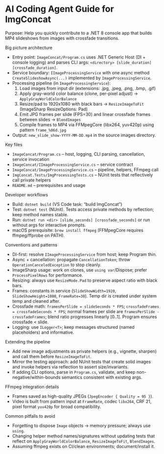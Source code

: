 # AI Coding Agent Guide for ImgConcat

Purpose: Help you quickly contribute to a .NET 8 console app that builds MP4 slideshows from images with crossfade transitions.

Big picture architecture
- Entry point: `ImageConcat/Program.cs` uses .NET Generic Host (DI + console logging) and parses CLI args: `<directory> [slide_duration] [crossfade_duration]`.
- Service boundary: `IImageProcessingService` with one async method `CreateSlideshowAsync(...)` implemented by `ImageProcessingService`.
- Processing pipeline (in `ImageProcessingService`):
  1) Load images from input dir (extensions: .jpg, .jpeg, .png, .bmp, .gif)
  2) Apply gray-world color balance (clone, per-pixel adjust) → `ApplyGrayWorldColorBalance`
  3) Resize/pad to 1920x1080 with black bars → `ResizeImageToFit` (ImageSharp ResizeOptions: Pad)
  4) Emit JPG frames per slide (FPS=30) and linear crossfade frames between slides → `BlendImages`
  5) Compile frames to MP4 via FFMpegCore (libx264, yuv420p) using pattern `frame_%06d.jpg`
- Output: `new_slide_show-YYYY-MM-DD.mp4` in the source images directory.

Key files
- `ImageConcat/Program.cs` – host, logging, CLI parsing, cancellation, service invocation
- `ImageConcat/IImageProcessingService.cs` – service contract
- `ImageConcat/ImageProcessingService.cs` – pipeline, helpers, FFmpeg call
- `ImgConcat.Tests/ImgProcessingTests.cs` – NUnit tests that reflectively call private helpers
- `README.md` – prerequisites and usage

Developer workflows
- Build: `dotnet build` (VS Code task: “build ImgConcat”)
- Test: `dotnet test` (NUnit). Tests access private methods by reflection; keep method names stable.
- Run: `dotnet run <dir> [slide_seconds] [crossfade_seconds]` or run without args for interactive prompts.
- macOS prerequisite: `brew install ffmpeg` (FFMpegCore requires ffmpeg/ffprobe on PATH).

Conventions and patterns
- DI-first: resolve `IImageProcessingService` from host; keep Program thin.
- Async + cancellation: propagate `CancellationToken`; throw `OperationCanceledException` to stop cleanly.
- ImageSharp usage: work on clones, use `using var`/Dispose; prefer `ProcessPixelRows` for performance.
- Resizing: always use `ResizeMode.Pad` to preserve aspect ratio with black bars.
- Frames: constants in service (`SlideShowWidth=1920`, `SlideShowHeight=1080`, `FrameRate=30`). Temp dir is created under system temp and cleaned after.
- Crossfade math: `framesPerSlide = slideSeconds * FPS`; `crossfadeFrames = crossfadeSeconds * FPS`; normal frames per slide are `framesPerSlide - crossfadeFrames`; blend ratio progresses linearly [0..1]. Program ensures crossfade < slide.
- Logging: use `ILogger<T>`; keep messages structured (named placeholders) and informative.

Extending the pipeline
- Add new image adjustments as private helpers (e.g., vignette, sharpen) and call them before `ResizeImageToFit`.
- Mirror the testing approach: add NUnit tests that create solid images and invoke helpers via reflection to assert size/invariants.
- If adding CLI options, parse in `Program.cs`, validate, and keep non-negative/within-bounds semantics consistent with existing args.

FFmpeg integration details
- Frames saved as high-quality JPEGs (`JpegEncoder { Quality = 95 }`).
- Video is built from pattern input at `FrameRate`, codec `libx264`, CRF 21, pixel format `yuv420p` for broad compatibility.

Common pitfalls to avoid
- Forgetting to dispose `Image` objects → memory pressure; always use `using`.
- Changing helper method names/signatures without updating tests that reflect on `ApplyGrayWorldColorBalance`, `ResizeImageToFit`, `BlendImages`.
- Assuming ffmpeg exists on CI/clean environments; document/install it.

